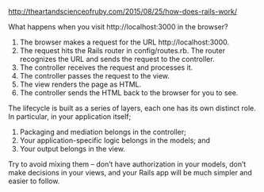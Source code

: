 http://theartandscienceofruby.com/2015/08/25/how-does-rails-work/

What happens when you visit http://localhost:3000 in the browser?
  1. The browser makes a request for the URL http://localhost:3000.
  2. The request hits the Rails router in config/routes.rb. The router recognizes the URL and sends the request to the controller.
  3. The controller receives the request and processes it.
  4. The controller passes the request to the view.
  5. The view renders the page as HTML.
  6. The controller sends the HTML back to the browser for you to see.


The lifecycle is built as a series of layers, each one has its own distinct role. In particular, in your application itself;
  1) Packaging and mediation belongs in the controller;
  2) Your application-specific logic belongs in the models; and
  3) Your output belongs in the view.

Try to avoid mixing them – don’t have authorization in your models, don’t make decisions in your views, and your Rails app will be much simpler and easier to follow.
